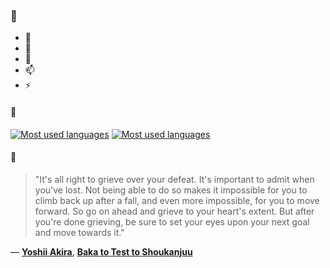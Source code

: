 ### 👋

- 🔭
- 🌱
- 💬
- 📫
- ⚡

#### 🧏

[![Most used languages](https://github-readme-stats-aynah.vercel.app/api/top-langs/?username=aynh&theme=solarized-dark&langs_count=6&layout=compact&hide_title=true)](https://github.com/anuraghazra/github-readme-stats#gh-dark-mode-only)
[![Most used languages](https://github-readme-stats-aynah.vercel.app/api/top-langs/?username=aynh&theme=solarized-light&langs_count=6&layout=compact&hide_title=true)](https://github.com/anuraghazra/github-readme-stats#gh-light-mode-only)

#### 💬

> "It's all right to grieve over your defeat. It's important to admit when you've lost. Not being able to do so makes it impossible for you to climb back up after a fall, and even more impossible, for you to move forward. So go on ahead and grieve to your heart's extent. But after you're done grieving, be sure to set your eyes upon your next goal and move towards it."

&mdash; [**Yoshii Akira**](https://myanimelist.net/character.php?q=Yoshii%20Akira&cat=character), [**Baka to Test to Shoukanjuu**](https://myanimelist.net/search/all?q=Baka%20to%20Test%20to%20Shoukanjuu&cat=all)
